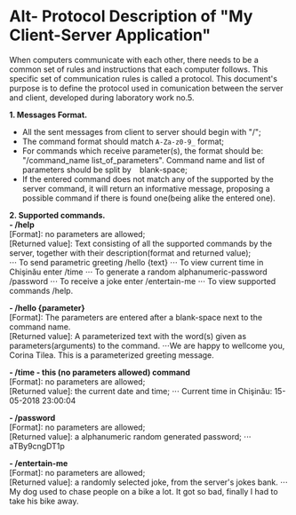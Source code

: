 Alt- Protocol Description of "My Client-Server Application"
======

When computers communicate with each other, there needs to be a common set of rules and instructions that each computer follows. This specific set of communication rules is called a protocol. 
This document's purpose is to define the protocol used in comunication between the server and client, developed during laboratory work no.5.

**1. Messages Format.**
- All the sent messages from client to server should begin with "/";
- The command format should match `A-Za-z0-9_` format;
- For commands which receive parameter(s), the format should be: "/command_name list_of_parameters". Command name and list of parameters should be split by ` ` blank-space;
- If the entered command does not match any of the supported by the server command, it will return an informative message, proposing a possible command if there is found one(being alike the entered one).


**2. Supported commands.**<br/>
**- /help**<br/>
[Format]: no parameters are allowed;<br/>
[Returned value]: Text consisting of all the supported commands by the server, together with their description(format and returned value);<br/>
⋅⋅⋅ To send parametric greeting /hello {text}
⋅⋅⋅ To view current time in Сhişinău enter /time
⋅⋅⋅ To generate a random alphanumeric-password /password
⋅⋅⋅ To receive a joke enter /entertain-me
⋅⋅⋅ To view supported commands /help.

**- /hello {parameter}**<br/>
[Format]: The parameters are entered after a blank-space next to the command name.<br/>
[Returned value]: A parameterized text with the word(s) given as parameters(arguments) to the command.
⋅⋅⋅We are happy to wellcome you, Corina Tilea. This is a parameterized greeting message.

**- /time - this (no parameters allowed) command** <br/>
[Format]: no parameters are allowed;<br/>
[Returned value]: the current date and time;
⋅⋅⋅ Current time in Сhişinău: 15-05-2018 23:00:04

**- /password**<br/>
[Format]: no parameters are allowed;<br/>
[Returned value]: a alphanumeric random generated password;
⋅⋅⋅ aTBy9cngDT1p

**- /entertain-me**<br/>
[Format]: no parameters are allowed; <br/>
[Returned value]: a randomly selected joke, from the server's jokes bank.
⋅⋅⋅ My dog used to chase people on a bike a lot. It got so bad, finally I had to take his bike away.

